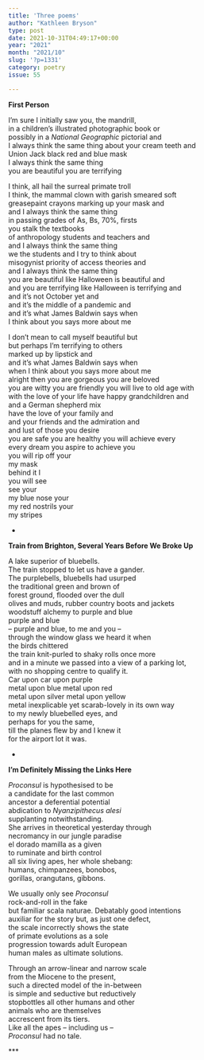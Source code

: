 ```yaml
---
title: 'Three poems'
author: "Kathleen Bryson"
type: post
date: 2021-10-31T04:49:17+00:00
year: "2021"
month: "2021/10"
slug: '?p=1331'
category: poetry
issue: 55

---
```

**First Person**

I’m sure I initially saw you, the mandrill,  
in a children’s illustrated photographic book or  
possibly in a _National Geographic_ pictorial and  
I always think the same thing about your cream teeth and  
Union Jack black red and blue mask  
I always think the same thing  
you are beautiful you are terrifying

I think, all hail the surreal primate troll  
I think, the mammal clown with garish smeared soft  
greasepaint crayons marking up your mask and  
and I always think the same thing  
in passing grades of As, Bs, 70%, firsts  
you stalk the textbooks  
of anthropology students and teachers and  
and I always think the same thing  
we the students and I try to think about  
misogynist priority of access theories and  
and I always think the same thing  
you are beautiful like Halloween is beautiful and  
and you are terrifying like Halloween is terrifying and  
and it’s not October yet and  
and it’s the middle of a pandemic and  
and it’s what James Baldwin says when  
I think about you says more about me

I don’t mean to call myself beautiful but  
but perhaps I’m terrifying to others  
marked up by lipstick and  
and it’s what James Baldwin says when  
when I think about you says more about me  
alright then you are gorgeous you are beloved  
you are witty you are friendly you will live to old age with  
with the love of your life have happy grandchildren and  
and a German shepherd mix  
have the love of your family and  
and your friends and the admiration and  
and lust of those you desire  
you are safe you are healthy you will achieve every  
every dream you aspire to achieve you  
you will rip off your  
my mask  
behind it I  
you will see  
see your  
my blue nose your  
my red nostrils your  
my stripes

*

**Train from Brighton, Several Years Before We Broke Up**

A lake superior of bluebells.  
The train stopped to let us have a gander.  
The purplebells, bluebells had usurped  
the traditional green and brown of  
forest ground, flooded over the dull  
olives and muds, rubber country boots and jackets  
woodstuff alchemy to purple and blue  
purple and blue  
– purple and blue, to me and you –  
through the window glass we heard it when  
the birds chittered  
the train knit-purled to shaky rolls once more  
and in a minute we passed into a view of a parking lot,  
with no shopping centre to qualify it.  
Car upon car upon purple  
metal upon blue metal upon red  
metal upon silver metal upon yellow  
metal inexplicable yet scarab-lovely in its own way  
to my newly bluebelled eyes, and  
perhaps for you the same,  
till the planes flew by and I knew it  
for the airport lot it was.

*

**I’m Definitely Missing the Links Here**

_Proconsul_ is hypothesised to be  
a candidate for the last common  
ancestor a deferential potential  
abdication to _Nyanzipithecus alesi_  
supplanting notwithstanding.  
She arrives in theoretical yesterday through  
necromancy in our jungle paradise  
el dorado mamilla as a given  
to ruminate and birth control  
all six living apes, her whole shebang:  
humans, chimpanzees, bonobos,  
gorillas, orangutans, gibbons.

We usually only see _Proconsul_  
rock-and-roll in the fake  
but familiar scala naturae. Debatably good intentions  
auxiliar for the story but, as just one defect,  
the scale incorrectly shows the state  
of primate evolutions as a sole  
progression towards adult European  
human males as ultimate solutions.

Through an arrow-linear and narrow scale  
from the Miocene to the present,  
such a directed model of the in-between  
is simple and seductive but reductively  
stopbottles all other humans and other  
animals who are themselves  
accrescent from its tiers.  
Like all the apes – including us –  
_Proconsul_ had no tale.

\***
